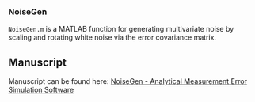 ### NoiseGen

`NoiseGen.m` is a MATLAB function for generating multivariate noise by scaling and rotating white noise via the error covariance matrix.


Manuscript
-------------

Manuscript can be found here: [NoiseGen - Analytical Measurement Error Simulation Software](https://www.sciencedirect.com/science/article/pii/S0169743919300395)
